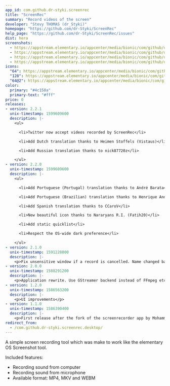 ```yaml
---
app_id: com.github.dr-styki.screenrec
title: "ScreenRec"
summary: "Record videos of the screen"
developer: "Stevy THOMAS (dr_Styki)"
homepage: "https://github.com/dr-Styki/ScreenRec"
help_page: "https://github.com/dr-Styki/ScreenRec/issues"
dist: hera
screenshots:
  - https://appstream.elementary.io/appcenter/media/bionic/com/github/dr-styki.screenrec/4C43EAA3BCE1C39C388A5C26C806C601/screenshots/image-1_orig.png
  - https://appstream.elementary.io/appcenter/media/bionic/com/github/dr-styki.screenrec/4C43EAA3BCE1C39C388A5C26C806C601/screenshots/image-2_orig.png
  - https://appstream.elementary.io/appcenter/media/bionic/com/github/dr-styki.screenrec/4C43EAA3BCE1C39C388A5C26C806C601/screenshots/image-3_orig.png
  - https://appstream.elementary.io/appcenter/media/bionic/com/github/dr-styki.screenrec/4C43EAA3BCE1C39C388A5C26C806C601/screenshots/image-4_orig.png
icons:
  "64": https://appstream.elementary.io/appcenter/media/bionic/com/github/dr-styki.screenrec/4C43EAA3BCE1C39C388A5C26C806C601/icons/64x64/com.github.dr-styki.screenrec_com.github.dr-styki.screenrec.png
  "128": https://appstream.elementary.io/appcenter/media/bionic/com/github/dr-styki.screenrec/4C43EAA3BCE1C39C388A5C26C806C601/icons/128x128/com.github.dr-styki.screenrec_com.github.dr-styki.screenrec.png
  "64@2": https://appstream.elementary.io/appcenter/media/bionic/com/github/dr-styki.screenrec/4C43EAA3BCE1C39C388A5C26C806C601/icons/64x64@2/com.github.dr-styki.screenrec_com.github.dr-styki.screenrec.png
color:
  primary: "#4c158a"
  primary-text: "#fff"
price: 0
releases:
- version: 2.2.1
  unix-timestamp: 1599609600
  description: |-
    <ul>

      <li>Twitter now accept videos recorded by ScreenRec</li>

      <li>Add Dutch translation thanks to Heimen Stoffels (Vistaus)</li>

      <li>Add Russian translation thanks to nick87720z</li>

    </ul>
- version: 2.2.0
  unix-timestamp: 1599609600
  description: |-
    <ul>

      <li>Add Portuguese (Portugal) translation thanks to André Barata</li>

      <li>Add Portuguese (Brazilian) translation thanks to Henrique Andrade</li>

      <li>Add Spanish translation thanks to CCaroV</li>

      <li>New beautiful icon thanks to Nararyans R.I. (Fatih20)</li>

      <li>Add static quicklist</li>

      <li>Respect the OS-wide dark preference</li>

    </ul>
- version: 2.1.0
  unix-timestamp: 1591228800
  description: |-
    <p>Fix unsensitive window if a record is cancelled. Name changed back to ScreenRec.</p>
- version: 2.0.0
  unix-timestamp: 1588291200
  description: |-
    <p>Application rewrite. Use GStreamer backend instead of FFmpeg etc.</p>
- version: 1.2.0
  unix-timestamp: 1586563200
  description: |-
    <p>UI improvements</p>
- version: 1.1.0
  unix-timestamp: 1586390400
  description: |-
    <p>First release after the fork of the screenrecorder app by Mohammed ALMadhoun</p>
redirect_from:
  - /com.github.dr-styki.screenrec.desktop/
---
```


<p>A simple screen recording tool which was make to work like the elementary OS Screenshot tool.</p>
<p>Included features:</p>
<ul>
  <li>Recording sound from computer</li>
  <li>Recording sound from microphone</li>
  <li>Available format: MP4, MKV and WEBM</li>
</ul>